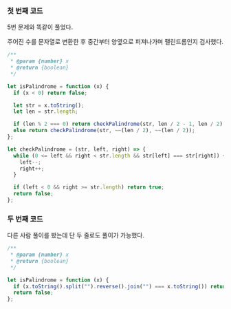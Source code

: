 ### 첫 번째 코드

5번 문제와 똑같이 풀었다.

주어진 수를 문자열로 변환한 후 중간부터 양옆으로 퍼져나가며 팰린드롬인지 검사했다.

```js
/**
 * @param {number} x
 * @return {boolean}
 */

let isPalindrome = function (x) {
  if (x < 0) return false;

  let str = x.toString();
  let len = str.length;

  if (len % 2 === 0) return checkPalindrome(str, len / 2 - 1, len / 2);
  else return checkPalindrome(str, ~~(len / 2), ~~(len / 2));
};

let checkPalindrome = (str, left, right) => {
  while (0 <= left && right < str.length && str[left] === str[right]) {
    left--;
    right++;
  }

  if (left < 0 && right >= str.length) return true;
  return false;
};
```

### 두 번째 코드

다른 사람 풀이를 봤는데 단 두 줄로도 풀이가 가능했다.

```js
/**
 * @param {number} x
 * @return {boolean}
 */

let isPalindrome = function (x) {
  if (x.toString().split("").reverse().join("") === x.toString()) return true;
  return false;
};
```
